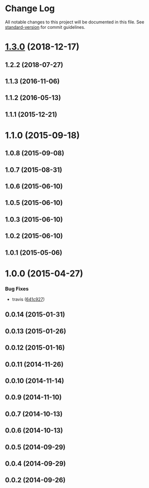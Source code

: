 # Change Log

All notable changes to this project will be documented in this file. See [standard-version](https://github.com/conventional-changelog/standard-version) for commit guidelines.

<a name="1.3.0"></a>
# [1.3.0](https://github.com/lexich/webpcss/compare/v1.2.2...v1.3.0) (2018-12-17)



<a name="1.2.2"></a>
## 1.2.2 (2018-07-27)



<a name="1.1.3"></a>
## 1.1.3 (2016-11-06)



<a name="1.1.2"></a>
## 1.1.2 (2016-05-13)



<a name="1.1.1"></a>
## 1.1.1 (2015-12-21)



<a name="1.1.0"></a>
# 1.1.0 (2015-09-18)



<a name="1.0.8"></a>
## 1.0.8 (2015-09-08)



<a name="1.0.7"></a>
## 1.0.7 (2015-08-31)



<a name="1.0.6"></a>
## 1.0.6 (2015-06-10)



<a name="1.0.5"></a>
## 1.0.5 (2015-06-10)



<a name="1.0.3"></a>
## 1.0.3 (2015-06-10)



<a name="1.0.2"></a>
## 1.0.2 (2015-06-10)



<a name="1.0.1"></a>
## 1.0.1 (2015-05-06)



<a name="1.0.0"></a>
# 1.0.0 (2015-04-27)


### Bug Fixes

* travis ([641c927](https://github.com/lexich/webpcss/commit/641c927))



<a name="0.0.14"></a>
## 0.0.14 (2015-01-31)



<a name="0.0.13"></a>
## 0.0.13 (2015-01-26)



<a name="0.0.12"></a>
## 0.0.12 (2015-01-16)



<a name="0.0.11"></a>
## 0.0.11 (2014-11-26)



<a name="0.0.10"></a>
## 0.0.10 (2014-11-14)



<a name="0.0.9"></a>
## 0.0.9 (2014-11-10)



<a name="0.0.7"></a>
## 0.0.7 (2014-10-13)



<a name="0.0.6"></a>
## 0.0.6 (2014-10-13)



<a name="0.0.5"></a>
## 0.0.5 (2014-09-29)



<a name="0.0.4"></a>
## 0.0.4 (2014-09-29)



<a name="0.0.2"></a>
## 0.0.2 (2014-09-26)
